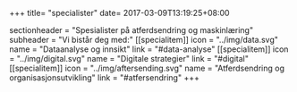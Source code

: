 +++
title= "specialister"
date= 2017-03-09T13:19:25+08:00

sectionheader = "Spesialister på atferdsendring og maskinlæring"
subheader = "Vi bistår deg med:"
[[specialitem]]
	icon = "../img/data.svg"
	name = "Dataanalyse og innsikt"
	link = "#data-analyse"
[[specialitem]]
	icon = "../img/digital.svg"
	name = "Digitale strategier"
	link = "#digital"
[[specialitem]]
	icon = "../img/aftersending.svg"
	name = "Atferdsendring og organisasjonsutvikling"
	link = "#atfersendring"
+++

